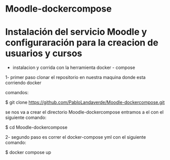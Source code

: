 # Moodle-dockercompose


# Instalación del servicio Moodle y configuraración para la creacion de usuarios y cursos 

- instalacion y corrida con la herramienta docker - compose 


1- primer paso clonar el repositorio en nuestra maquina donde esta corriendo docker 

comandos:

$ git clone https://github.com/PabloLandaverde/Moodle-dockercompose.git
 
 se nos va a crear el directorio Moodle-dockercompose entramos a el con el siguiente comando:
 
 $ cd Moodle-dockercompose
 
 2- segundo paso es correr el docker-compose yml con el siguiente comando:
 
 $ docker compose up
 
 







